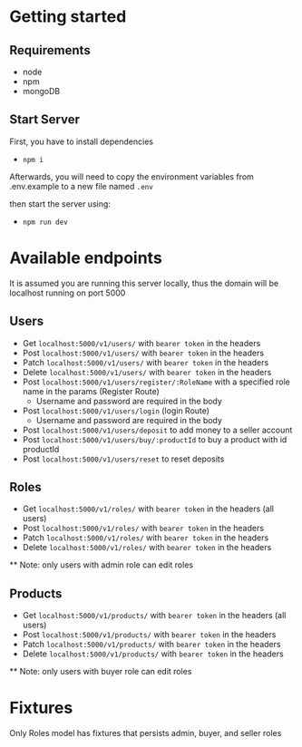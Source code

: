 # Getting started

## Requirements

* node
* npm
* mongoDB

## Start Server

First, you have to install dependencies

- `npm i`

Afterwards, you will need to copy the environment variables from .env.example to a new file named `.env`

then start the server using:

- `npm run dev`

# Available endpoints

It is assumed you are running this server locally, thus the domain will be localhost running on port 5000

## Users
- Get `localhost:5000/v1/users/` with `bearer token` in the headers
- Post `localhost:5000/v1/users/` with `bearer token` in the headers
- Patch `localhost:5000/v1/users/` with `bearer token` in the headers
- Delete `localhost:5000/v1/users/` with `bearer token` in the headers
- Post `localhost:5000/v1/users/register/:RoleName` with a specified role name in the params (Register Route)
    - Username and password are required in the body
- Post `localhost:5000/v1/users/login` (login Route)
    - Username and password are required in the body
- Post `localhost:5000/v1/users/deposit` to add money to a seller account
- Post `localhost:5000/v1/users/buy/:productId` to buy a product with id productId
- Post `localhost:5000/v1/users/reset` to reset deposits

## Roles

- Get `localhost:5000/v1/roles/` with `bearer token` in the headers (all users)
- Post `localhost:5000/v1/roles/` with `bearer token` in the headers
- Patch `localhost:5000/v1/roles/` with `bearer token` in the headers
- Delete `localhost:5000/v1/roles/` with `bearer token` in the headers

** Note: only users with admin role can edit roles

## Products

- Get `localhost:5000/v1/products/` with `bearer token` in the headers (all users)
- Post `localhost:5000/v1/products/` with `bearer token` in the headers
- Patch `localhost:5000/v1/products/` with `bearer token` in the headers
- Delete `localhost:5000/v1/products/` with `bearer token` in the headers

** Note: only users with buyer role can edit roles

# Fixtures

Only Roles model has fixtures that persists admin, buyer, and seller roles